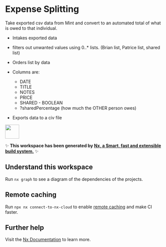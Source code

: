 # Expense Splitting

Take exported csv data from Mint and convert to an automated total of what is owed to that individual.

- Intakes exported data
- filters out unwanted values using 0..\* lists. (Brian list, Patrice list, shared list)
- Orders list by data
- Columns are:

  - DATE
  - TITLE
  - NOTES
  - PRICE
  - SHARED - BOOLEAN
  - ?sharedPercentage (how much the OTHER person owes)

- Exports data to a civ file

<a alt="Nx logo" href="https://nx.dev" target="_blank" rel="noreferrer"><img src="https://raw.githubusercontent.com/nrwl/nx/master/images/nx-logo.png" width="45"></a>

✨ **This workspace has been generated by [Nx, a Smart, fast and extensible build system.](https://nx.dev)** ✨

## Understand this workspace

Run `nx graph` to see a diagram of the dependencies of the projects.

## Remote caching

Run `npx nx connect-to-nx-cloud` to enable [remote caching](https://nx.app) and make CI faster.

## Further help

Visit the [Nx Documentation](https://nx.dev) to learn more.
